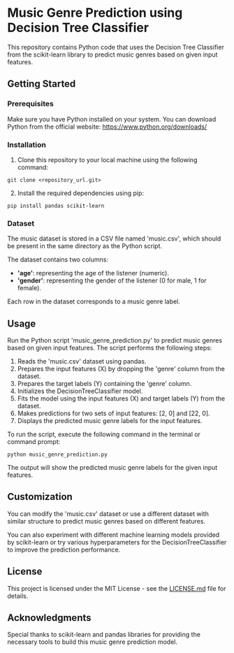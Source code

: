 # Music Genre Prediction using Decision Tree Classifier

This repository contains Python code that uses the Decision Tree Classifier from the scikit-learn library to predict music genres based on given input features.

## Getting Started

### Prerequisites

Make sure you have Python installed on your system. You can download Python from the official website: https://www.python.org/downloads/

### Installation

1. Clone this repository to your local machine using the following command:

```
git clone <repository_url.git>
```

2. Install the required dependencies using pip:

```
pip install pandas scikit-learn
```

### Dataset

The music dataset is stored in a CSV file named 'music.csv', which should be present in the same directory as the Python script.

The dataset contains two columns:

- **'age'**: representing the age of the listener (numeric).
- **'gender'**: representing the gender of the listener (0 for male, 1 for female).

Each row in the dataset corresponds to a music genre label.

## Usage

Run the Python script 'music_genre_prediction.py' to predict music genres based on given input features. The script performs the following steps:

1. Reads the 'music.csv' dataset using pandas.
2. Prepares the input features (X) by dropping the 'genre' column from the dataset.
3. Prepares the target labels (Y) containing the 'genre' column.
4. Initializes the DecisionTreeClassifier model.
5. Fits the model using the input features (X) and target labels (Y) from the dataset.
6. Makes predictions for two sets of input features: [2, 0] and [22, 0].
7. Displays the predicted music genre labels for the input features.

To run the script, execute the following command in the terminal or command prompt:

```
python music_genre_prediction.py
```

The output will show the predicted music genre labels for the given input features.

## Customization

You can modify the 'music.csv' dataset or use a different dataset with similar structure to predict music genres based on different features.

You can also experiment with different machine learning models provided by scikit-learn or try various hyperparameters for the DecisionTreeClassifier to improve the prediction performance.

## License

This project is licensed under the MIT License - see the [LICENSE.md](LICENSE.md) file for details.

## Acknowledgments

Special thanks to scikit-learn and pandas libraries for providing the necessary tools to build this music genre prediction model.
